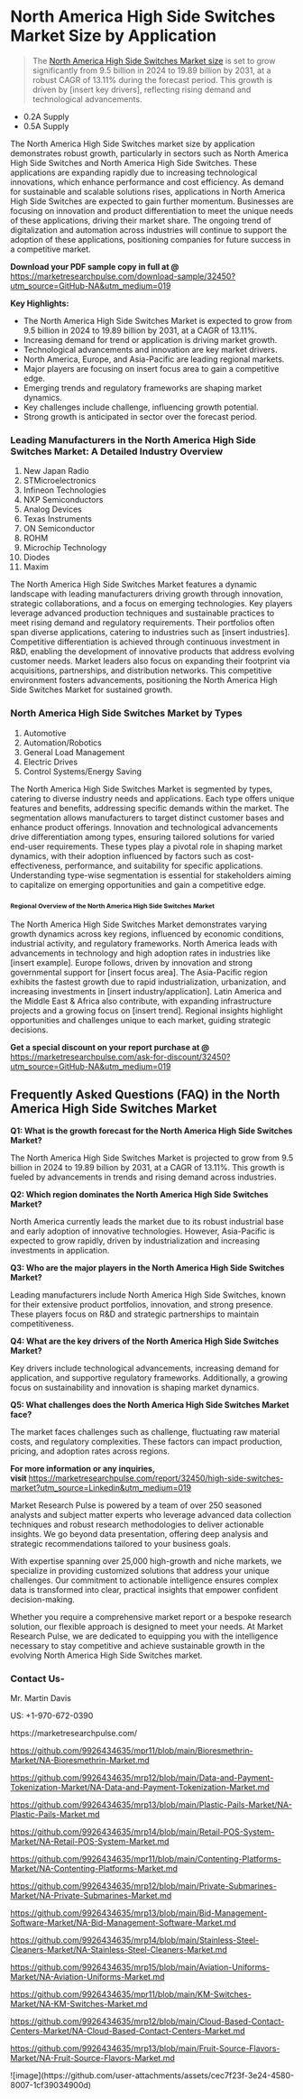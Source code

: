 <h1>North America High Side Switches Market&nbsp;Size by Application</h1><blockquote><p>The <a href="https://marketresearchpulse.com/download-sample/32450?utm_source=GitHub-NA&amp;utm_medium=019">North America High Side Switches Market size</a> is set to grow significantly from 9.5 billion in 2024 to 19.89 billion by 2031, at a robust CAGR of 13.11% during the forecast period. This growth is driven by [insert key drivers], reflecting rising demand and technological advancements.</p></blockquote><ul><li>0.2A Supply <li> 0.5A Supply</li></ul><p>The North America High Side Switches market size by application demonstrates robust growth, particularly in sectors such as North America High Side Switches and North America High Side Switches. These applications are expanding rapidly due to increasing technological innovations, which enhance performance and cost efficiency. As demand for sustainable and scalable solutions rises, applications in North America High Side Switches are expected to gain further momentum. Businesses are focusing on innovation and product differentiation to meet the unique needs of these applications, driving their market share. The ongoing trend of digitalization and automation across industries will continue to support the adoption of these applications, positioning companies for future success in a competitive market.</p><p><strong>Download your PDF sample copy in full at @ </strong><a href="https://marketresearchpulse.com/download-sample/32450?utm_source=GitHub-NA&amp;utm_medium=019">https://marketresearchpulse.com/download-sample/32450?utm_source=GitHub-NA&amp;utm_medium=019</a></p><p><strong>Key Highlights: </strong></p><ul><li>The North America High Side Switches Market is expected to grow from 9.5 billion in 2024 to 19.89 billion by 2031, at a CAGR of 13.11%.</li><li>Increasing demand for trend or application is driving market growth.</li><li>Technological advancements and innovation are key market drivers.</li><li>North America, Europe, and Asia-Pacific are leading regional markets.</li><li>Major players are focusing on insert focus area to gain a competitive edge.</li><li>Emerging trends and regulatory frameworks are shaping market dynamics.</li><li>Key challenges include challenge, influencing growth potential.</li><li>Strong growth is anticipated in sector over the forecast period.</li></ul><h3>Leading Manufacturers in the North America High Side Switches Market: A Detailed Industry Overview</h3><ol><li>New Japan Radio</li><li>STMicroelectronics</li><li>Infineon Technologies</li><li>NXP Semiconductors</li><li>Analog Devices</li><li>Texas Instruments</li><li>ON Semiconductor</li><li>ROHM</li><li>Microchip Technology</li><li>Diodes</li><li>Maxim</li></ol><div class="flex max-w-full flex-col flex-grow"><div class="min-h-8 text-message flex w-full flex-col items-end gap-2 whitespace-normal break-words [.text-message+&amp;]:mt-5" dir="auto" data-message-author-role="assistant" data-message-id="fd8432e4-4910-450d-b182-61b7bfb0a01f" data-message-model-slug="gpt-4o"><div class="flex w-full flex-col gap-1 empty:hidden first:pt-[3px]"><div class="markdown prose w-full break-words dark:prose-invert light"><p>The North America High Side Switches Market features a dynamic landscape with leading manufacturers driving growth through innovation, strategic collaborations, and a focus on emerging technologies. Key players leverage advanced production techniques and sustainable practices to meet rising demand and regulatory requirements. Their portfolios often span diverse applications, catering to industries such as [insert industries]. Competitive differentiation is achieved through continuous investment in R&amp;D, enabling the development of innovative products that address evolving customer needs. Market leaders also focus on expanding their footprint via acquisitions, partnerships, and distribution networks. This competitive environment fosters advancements, positioning the North America High Side Switches Market for sustained growth.</p></div></div></div></div><h3>North America High Side Switches Market by Types</h3><ol><li>Automotive <li> Automation/Robotics <li> General Load Management <li> Electric Drives <li> Control Systems/Energy Saving</li></ol><div class="flex max-w-full flex-col flex-grow"><div class="min-h-8 text-message flex w-full flex-col items-end gap-2 whitespace-normal break-words [.text-message+&amp;]:mt-5" dir="auto" data-message-author-role="assistant" data-message-id="084470be-0bb7-4664-bddf-5156b4f41249" data-message-model-slug="gpt-4o-mini"><div class="flex w-full flex-col gap-1 empty:hidden first:pt-[3px]"><div class="markdown prose w-full break-words dark:prose-invert light"><p>The North America High Side Switches Market is segmented by types, catering to diverse industry needs and applications. Each type offers unique features and benefits, addressing specific demands within the market. The segmentation allows manufacturers to target distinct customer bases and enhance product offerings. Innovation and technological advancements drive differentiation among types, ensuring tailored solutions for varied end-user requirements. These types play a pivotal role in shaping market dynamics, with their adoption influenced by factors such as cost-effectiveness, performance, and suitability for specific applications. Understanding type-wise segmentation is essential for stakeholders aiming to capitalize on emerging opportunities and gain a competitive edge.</p></div></div></div></div><h3><span style="font-size: 11px;">Regional Overview of the North America High Side Switches Market</span></h3><div class="flex max-w-full flex-col flex-grow"><div class="min-h-8 text-message flex w-full flex-col items-end gap-2 whitespace-normal break-words [.text-message+&amp;]:mt-5" dir="auto" data-message-author-role="assistant" data-message-id="e9038762-ce64-4e30-91c9-9bd413514231" data-message-model-slug="gpt-4o-mini"><div class="flex w-full flex-col gap-1 empty:hidden first:pt-[3px]"><div class="markdown prose w-full break-words dark:prose-invert light"><p>The North America High Side Switches Market demonstrates varying growth dynamics across key regions, influenced by economic conditions, industrial activity, and regulatory frameworks. North America leads with advancements in technology and high adoption rates in industries like [insert example]. Europe follows, driven by innovation and strong governmental support for [insert focus area]. The Asia-Pacific region exhibits the fastest growth due to rapid industrialization, urbanization, and increasing investments in [insert industry/application]. Latin America and the Middle East &amp; Africa also contribute, with expanding infrastructure projects and a growing focus on [insert trend]. Regional insights highlight opportunities and challenges unique to each market, guiding strategic decisions.</p></div></div></div></div><p><strong>Get a special discount on your report purchase at @ </strong><a href="https://marketresearchpulse.com/ask-for-discount/32450?utm_source=GitHub-NA&amp;utm_medium=019">https://marketresearchpulse.com/ask-for-discount/32450?utm_source=GitHub-NA&amp;utm_medium=019</a></p><h2>Frequently Asked Questions (FAQ) in the North America High Side Switches Market</h2><p><strong>Q1: What is the growth forecast for the North America High Side Switches Market?</strong></p><p>The North America High Side Switches Market is projected to grow from 9.5 billion in 2024 to 19.89 billion by 2031, at a CAGR of 13.11%. This growth is fueled by advancements in trends and rising demand across industries.</p><p><strong>Q2: Which region dominates the North America High Side Switches Market?</strong></p><p>North America currently leads the market due to its robust industrial base and early adoption of innovative technologies. However, Asia-Pacific is expected to grow rapidly, driven by industrialization and increasing investments in application.</p><p><strong>Q3: Who are the major players in the North America High Side Switches Market?</strong></p><p>Leading manufacturers include North America High Side Switches, known for their extensive product portfolios, innovation, and strong presence. These players focus on R&amp;D and strategic partnerships to maintain competitiveness.</p><p><strong>Q4: What are the key drivers of the North America High Side Switches Market?</strong></p><p>Key drivers include technological advancements, increasing demand for application, and supportive regulatory frameworks. Additionally, a growing focus on sustainability and innovation is shaping market dynamics.</p><p><strong>Q5: What challenges does the North America High Side Switches Market face?</strong></p><p>The market faces challenges such as challenge, fluctuating raw material costs, and regulatory complexities. These factors can impact production, pricing, and adoption rates across regions.</p><p><strong>For more information or any inquiries, visit&nbsp;</strong><a href="https://marketresearchpulse.com/report/32450/high-side-switches-market?utm_source=Linkedin&utm_medium=019">https://marketresearchpulse.com/report/32450/high-side-switches-market?utm_source=Linkedin&utm_medium=019</a></p><p>Market Research Pulse is powered by a team of over 250 seasoned analysts and subject matter experts who leverage advanced data collection techniques and robust research methodologies to deliver actionable insights. We go beyond data presentation, offering deep analysis and strategic recommendations tailored to your business goals.</p><p>With expertise spanning over 25,000 high-growth and niche markets, we specialize in providing customized solutions that address your unique challenges. Our commitment to actionable intelligence ensures complex data is transformed into clear, practical insights that empower confident decision-making.</p><p>Whether you require a comprehensive market report or a bespoke research solution, our flexible approach is designed to meet your needs. At Market Research Pulse, we are dedicated to equipping you with the intelligence necessary to stay competitive and achieve sustainable growth in the evolving North America High Side Switches market.</p><h3><strong>Contact Us-</strong></h3><p>Mr. Martin Davis</p><p>US: +1-970-672-0390</p><p>https://marketresearchpulse.com/</p><p><a href="https://github.com/9926434635/mpr11/blob/main/Bioresmethrin-Market/NA-Bioresmethrin-Market.md">https://github.com/9926434635/mpr11/blob/main/Bioresmethrin-Market/NA-Bioresmethrin-Market.md</a></p><p><a href="https://github.com/9926434635/mrp12/blob/main/Data-and-Payment-Tokenization-Market/NA-Data-and-Payment-Tokenization-Market.md">https://github.com/9926434635/mrp12/blob/main/Data-and-Payment-Tokenization-Market/NA-Data-and-Payment-Tokenization-Market.md</a></p><p><a href="https://github.com/9926434635/mrp13/blob/main/Plastic-Pails-Market/NA-Plastic-Pails-Market.md">https://github.com/9926434635/mrp13/blob/main/Plastic-Pails-Market/NA-Plastic-Pails-Market.md</a></p><p><a href="https://github.com/9926434635/mrp14/blob/main/Retail-POS-System-Market/NA-Retail-POS-System-Market.md">https://github.com/9926434635/mrp14/blob/main/Retail-POS-System-Market/NA-Retail-POS-System-Market.md</a></p><p><a href="https://github.com/9926434635/mpr11/blob/main/Contenting-Platforms-Market/NA-Contenting-Platforms-Market.md">https://github.com/9926434635/mpr11/blob/main/Contenting-Platforms-Market/NA-Contenting-Platforms-Market.md</a></p><p><a href="https://github.com/9926434635/mrp12/blob/main/Private-Submarines-Market/NA-Private-Submarines-Market.md">https://github.com/9926434635/mrp12/blob/main/Private-Submarines-Market/NA-Private-Submarines-Market.md</a></p><p><a href="https://github.com/9926434635/mrp13/blob/main/Bid-Management-Software-Market/NA-Bid-Management-Software-Market.md">https://github.com/9926434635/mrp13/blob/main/Bid-Management-Software-Market/NA-Bid-Management-Software-Market.md</a></p><p><a href="https://github.com/9926434635/mrp14/blob/main/Stainless-Steel-Cleaners-Market/NA-Stainless-Steel-Cleaners-Market.md">https://github.com/9926434635/mrp14/blob/main/Stainless-Steel-Cleaners-Market/NA-Stainless-Steel-Cleaners-Market.md</a></p><p><a href="https://github.com/9926434635/mrp15/blob/main/Aviation-Uniforms-Market/NA-Aviation-Uniforms-Market.md">https://github.com/9926434635/mrp15/blob/main/Aviation-Uniforms-Market/NA-Aviation-Uniforms-Market.md</a></p><p><a href="https://github.com/9926434635/mpr11/blob/main/KM-Switches-Market/NA-KM-Switches-Market.md">https://github.com/9926434635/mpr11/blob/main/KM-Switches-Market/NA-KM-Switches-Market.md</a></p><p><a href="https://github.com/9926434635/mrp12/blob/main/Cloud-Based-Contact-Centers-Market/NA-Cloud-Based-Contact-Centers-Market.md">https://github.com/9926434635/mrp12/blob/main/Cloud-Based-Contact-Centers-Market/NA-Cloud-Based-Contact-Centers-Market.md</a></p><p><a href="https://github.com/9926434635/mrp13/blob/main/Fruit-Source-Flavors-Market/NA-Fruit-Source-Flavors-Market.md">https://github.com/9926434635/mrp13/blob/main/Fruit-Source-Flavors-Market/NA-Fruit-Source-Flavors-Market.md</a></p>
![image](https://github.com/user-attachments/assets/cec7f23f-3e24-4580-8007-1cf39034900d)
